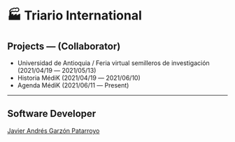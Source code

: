 # :factory: Triario International

## Projects ― (Collaborator)
* Universidad de Antioquia / Feria virtual semilleros de investigación (2021/04/19 ― 2021/05/13)
* Historia MédiK (2021/04/19 ― 2021/06/10)
* Agenda MédiK (2021/06/11 ― Present)

- - -
## Software Developer
[Javier Andrés Garzón Patarroyo](https://www.javierandresgp.com)
